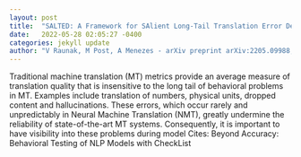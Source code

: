 ```yaml
---
layout: post
title:  "SALTED: A Framework for SAlient Long-Tail Translation Error Detection"
date:   2022-05-28 02:05:27 -0400
categories: jekyll update
author: "V Raunak, M Post, A Menezes - arXiv preprint arXiv:2205.09988, 2022"
---
```

Traditional machine translation (MT) metrics provide an average measure of translation quality that is insensitive to the long tail of behavioral problems in MT. Examples include translation of numbers, physical units, dropped content and hallucinations. These errors, which occur rarely and unpredictably in Neural Machine Translation (NMT), greatly undermine the reliability of state-of-the-art MT systems. Consequently, it is important to have visibility into these problems during model  Cites: Beyond Accuracy: Behavioral Testing of NLP Models with CheckList